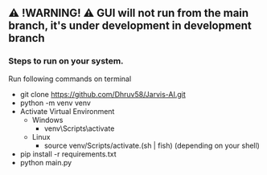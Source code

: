 ## ⚠️ !WARNING! ⚠️ GUI will not run from the main branch, it's under development in development branch

### Steps to run on your system.
Run following commands on terminal
- git clone https://github.com/Dhruv58/Jarvis-AI.git
- python -m venv venv
- Activate Virtual Environment
  - Windows
    - venv\Scripts\activate
  - Linux
    - source venv/Scripts/activate.(sh | fish) (depending on your shell)
- pip install -r requirements.txt
- python main.py
